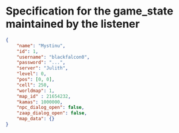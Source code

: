 # Specification for the game_state maintained by the listener

````json
{
    "name": "Mystinu",
    "id": 1,
    "username": "blackfalcon0",
    "password": "...",
    "server": "Julith",
    "level": 0,
    "pos": [0, 0],
    "cell": 250,
    "worldmap": 1,
    "map_id" : 21654232,
    "kamas": 1000000,
    "npc_dialog_open": false,
    "zaap_dialog_open": false,
    "map_data": {}
}
````